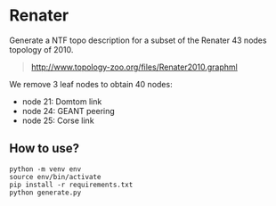 # Renater

Generate a NTF topo description for a subset of the Renater 43 nodes topology of 2010.

> http://www.topology-zoo.org/files/Renater2010.graphml

We remove 3 leaf nodes to obtain 40 nodes:
- node 21: Domtom link
- node 24: GEANT peering
- node 25: Corse link

## How to use?

```console
python -m venv env
source env/bin/activate
pip install -r requirements.txt
python generate.py
```
